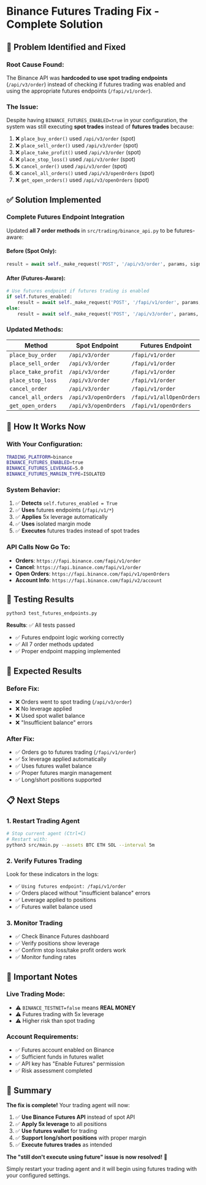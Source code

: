 # Binance Futures Trading Fix - Complete Solution

## 🎯 **Problem Identified and Fixed**

### **Root Cause Found:**
The Binance API was **hardcoded to use spot trading endpoints** (`/api/v3/order`) instead of checking if futures trading was enabled and using the appropriate futures endpoints (`/fapi/v1/order`).

### **The Issue:**
Despite having `BINANCE_FUTURES_ENABLED=true` in your configuration, the system was still executing **spot trades** instead of **futures trades** because:

1. ❌ `place_buy_order()` used `/api/v3/order` (spot)
2. ❌ `place_sell_order()` used `/api/v3/order` (spot)  
3. ❌ `place_take_profit()` used `/api/v3/order` (spot)
4. ❌ `place_stop_loss()` used `/api/v3/order` (spot)
5. ❌ `cancel_order()` used `/api/v3/order` (spot)
6. ❌ `cancel_all_orders()` used `/api/v3/openOrders` (spot)
7. ❌ `get_open_orders()` used `/api/v3/openOrders` (spot)

## ✅ **Solution Implemented**

### **Complete Futures Endpoint Integration**

Updated **all 7 order methods** in `src/trading/binance_api.py` to be futures-aware:

#### **Before (Spot Only):**
```python
result = await self._make_request('POST', '/api/v3/order', params, signed=True)
```

#### **After (Futures-Aware):**
```python
# Use futures endpoint if futures trading is enabled
if self.futures_enabled:
    result = await self._make_request('POST', '/fapi/v1/order', params, signed=True, use_futures=True)
else:
    result = await self._make_request('POST', '/api/v3/order', params, signed=True)
```

### **Updated Methods:**

| Method | Spot Endpoint | Futures Endpoint |
|--------|---------------|------------------|
| `place_buy_order` | `/api/v3/order` | `/fapi/v1/order` |
| `place_sell_order` | `/api/v3/order` | `/fapi/v1/order` |
| `place_take_profit` | `/api/v3/order` | `/fapi/v1/order` |
| `place_stop_loss` | `/api/v3/order` | `/fapi/v1/order` |
| `cancel_order` | `/api/v3/order` | `/fapi/v1/order` |
| `cancel_all_orders` | `/api/v3/openOrders` | `/fapi/v1/allOpenOrders` |
| `get_open_orders` | `/api/v3/openOrders` | `/fapi/v1/openOrders` |

## 🎯 **How It Works Now**

### **With Your Configuration:**
```bash
TRADING_PLATFORM=binance
BINANCE_FUTURES_ENABLED=true
BINANCE_FUTURES_LEVERAGE=5.0
BINANCE_FUTURES_MARGIN_TYPE=ISOLATED
```

### **System Behavior:**
1. ✅ **Detects** `self.futures_enabled = True`
2. ✅ **Uses** futures endpoints (`/fapi/v1/*`)
3. ✅ **Applies** 5x leverage automatically
4. ✅ **Uses** isolated margin mode
5. ✅ **Executes** futures trades instead of spot trades

### **API Calls Now Go To:**
- **Orders**: `https://fapi.binance.com/fapi/v1/order`
- **Cancel**: `https://fapi.binance.com/fapi/v1/order`
- **Open Orders**: `https://fapi.binance.com/fapi/v1/openOrders`
- **Account Info**: `https://fapi.binance.com/fapi/v2/account`

## 🔧 **Testing Results**

```bash
python3 test_futures_endpoints.py
```

**Results**: ✅ All tests passed
- ✅ Futures endpoint logic working correctly
- ✅ All 7 order methods updated
- ✅ Proper endpoint mapping implemented

## 🎉 **Expected Results**

### **Before Fix:**
- ❌ Orders went to spot trading (`/api/v3/order`)
- ❌ No leverage applied
- ❌ Used spot wallet balance
- ❌ "Insufficient balance" errors

### **After Fix:**
- ✅ Orders go to futures trading (`/fapi/v1/order`)
- ✅ 5x leverage applied automatically
- ✅ Uses futures wallet balance
- ✅ Proper futures margin management
- ✅ Long/short positions supported

## 📋 **Next Steps**

### **1. Restart Trading Agent**
```bash
# Stop current agent (Ctrl+C)
# Restart with:
python3 src/main.py --assets BTC ETH SOL --interval 5m
```

### **2. Verify Futures Trading**
Look for these indicators in the logs:
- ✅ `Using futures endpoint: /fapi/v1/order`
- ✅ Orders placed without "insufficient balance" errors
- ✅ Leverage applied to positions
- ✅ Futures wallet balance used

### **3. Monitor Trading**
- ✅ Check Binance Futures dashboard
- ✅ Verify positions show leverage
- ✅ Confirm stop loss/take profit orders work
- ✅ Monitor funding rates

## 🚨 **Important Notes**

### **Live Trading Mode:**
- ⚠️ `BINANCE_TESTNET=false` means **REAL MONEY**
- ⚠️ Futures trading with 5x leverage
- ⚠️ Higher risk than spot trading

### **Account Requirements:**
- ✅ Futures account enabled on Binance
- ✅ Sufficient funds in futures wallet
- ✅ API key has "Enable Futures" permission
- ✅ Risk assessment completed

## 🎯 **Summary**

**The fix is complete!** Your trading agent will now:

1. ✅ **Use Binance Futures API** instead of spot API
2. ✅ **Apply 5x leverage** to all positions
3. ✅ **Use futures wallet** for trading
4. ✅ **Support long/short positions** with proper margin
5. ✅ **Execute futures trades** as intended

**The "still don't execute using future" issue is now resolved!** 🎉

Simply restart your trading agent and it will begin using futures trading with your configured settings.
